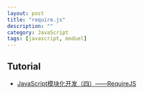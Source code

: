 ```yaml
---
layout: post
title: "require.js"
description: ""
category: JavaScript
tags: [javascript, moduel]
--- 
```


## Tutorial

- [JavaScript模块化开发（四）——RequireJS](http://www.feeldesignstudio.com/2013/09/javascript-module-pattern-requirejs)